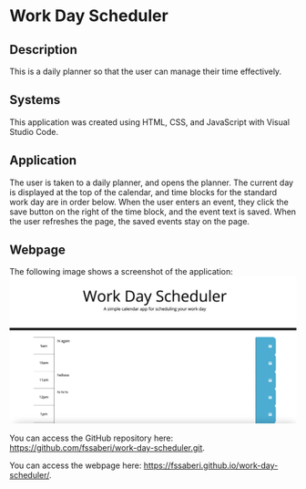 # Work Day Scheduler

## Description
This is a daily planner so that the user can manage their time effectively.

## Systems
This application was created using HTML, CSS, and JavaScript with Visual Studio Code.

## Application
The user is taken to a daily planner, and opens the planner. The current day is displayed at the top of the calendar, and time blocks for the standard work day are in order below. When the user enters an event, they click the save button on the right of the time block, and the event text is saved. When the user refreshes the page, the saved events stay on the page. 

## Webpage

The following image shows a screenshot of the application: ![ApplicationScreenshot](./images/work-day-scheduler-screenshot.png)

You can access the GitHub repository here: https://github.com/fssaberi/work-day-scheduler.git. 

You can access the webpage here: https://fssaberi.github.io/work-day-scheduler/. 